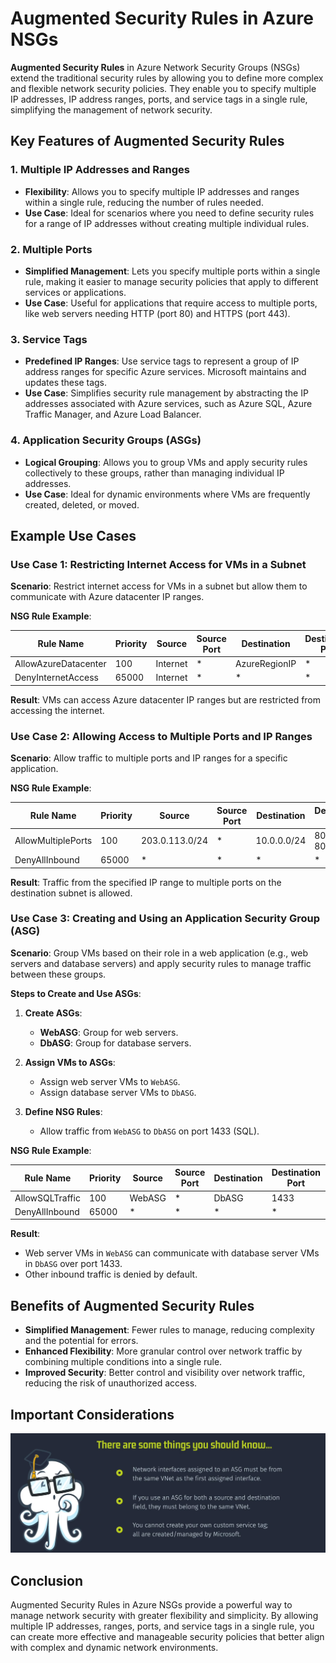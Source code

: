 # Augmented Security Rules in Azure NSGs

**Augmented Security Rules** in Azure Network Security Groups (NSGs) extend the traditional security rules by allowing you to define more complex and flexible network security policies. They enable you to specify multiple IP addresses, IP address ranges, ports, and service tags in a single rule, simplifying the management of network security.

## Key Features of Augmented Security Rules

### 1. Multiple IP Addresses and Ranges

- **Flexibility**: Allows you to specify multiple IP addresses and ranges within a single rule, reducing the number of rules needed.
- **Use Case**: Ideal for scenarios where you need to define security rules for a range of IP addresses without creating multiple individual rules.

### 2. Multiple Ports

- **Simplified Management**: Lets you specify multiple ports within a single rule, making it easier to manage security policies that apply to different services or applications.
- **Use Case**: Useful for applications that require access to multiple ports, like web servers needing HTTP (port 80) and HTTPS (port 443).

### 3. Service Tags

- **Predefined IP Ranges**: Use service tags to represent a group of IP address ranges for specific Azure services. Microsoft maintains and updates these tags.
- **Use Case**: Simplifies security rule management by abstracting the IP addresses associated with Azure services, such as Azure SQL, Azure Traffic Manager, and Azure Load Balancer.

### 4. Application Security Groups (ASGs)

- **Logical Grouping**: Allows you to group VMs and apply security rules collectively to these groups, rather than managing individual IP addresses.
- **Use Case**: Ideal for dynamic environments where VMs are frequently created, deleted, or moved.

## Example Use Cases

### Use Case 1: Restricting Internet Access for VMs in a Subnet

**Scenario**: Restrict internet access for VMs in a subnet but allow them to communicate with Azure datacenter IP ranges.

**NSG Rule Example**:

| Rule Name            | Priority | Source   | Source Port | Destination   | Destination Port | Protocol | Action |
| -------------------- | -------- | -------- | ----------- | ------------- | ---------------- | -------- | ------ |
| AllowAzureDatacenter | 100      | Internet | \*          | AzureRegionIP | \*               | TCP      | Allow  |
| DenyInternetAccess   | 65000    | Internet | \*          | \*            | \*               | \*       | Deny   |

**Result**: VMs can access Azure datacenter IP ranges but are restricted from accessing the internet.

### Use Case 2: Allowing Access to Multiple Ports and IP Ranges

**Scenario**: Allow traffic to multiple ports and IP ranges for a specific application.

**NSG Rule Example**:

| Rule Name          | Priority | Source         | Source Port | Destination | Destination Port | Protocol | Action |
| ------------------ | -------- | -------------- | ----------- | ----------- | ---------------- | -------- | ------ |
| AllowMultiplePorts | 100      | 203.0.113.0/24 | \*          | 10.0.0.0/24 | 80, 443, 8080    | TCP      | Allow  |
| DenyAllInbound     | 65000    | \*             | \*          | \*          | \*               | \*       | Deny   |

**Result**: Traffic from the specified IP range to multiple ports on the destination subnet is allowed.

### Use Case 3: Creating and Using an Application Security Group (ASG)

**Scenario**: Group VMs based on their role in a web application (e.g., web servers and database servers) and apply security rules to manage traffic between these groups.

**Steps to Create and Use ASGs**:

1. **Create ASGs**:

   - **WebASG**: Group for web servers.
   - **DbASG**: Group for database servers.

2. **Assign VMs to ASGs**:

   - Assign web server VMs to `WebASG`.
   - Assign database server VMs to `DbASG`.

3. **Define NSG Rules**:
   - Allow traffic from `WebASG` to `DbASG` on port 1433 (SQL).

**NSG Rule Example**:

| Rule Name       | Priority | Source | Source Port | Destination | Destination Port | Protocol | Action |
| --------------- | -------- | ------ | ----------- | ----------- | ---------------- | -------- | ------ |
| AllowSQLTraffic | 100      | WebASG | \*          | DbASG       | 1433             | TCP      | Allow  |
| DenyAllInbound  | 65000    | \*     | \*          | \*          | \*               | \*       | Deny   |

**Result**:

- Web server VMs in `WebASG` can communicate with database server VMs in `DbASG` over port 1433.
- Other inbound traffic is denied by default.

## Benefits of Augmented Security Rules

- **Simplified Management**: Fewer rules to manage, reducing complexity and the potential for errors.
- **Enhanced Flexibility**: More granular control over network traffic by combining multiple conditions into a single rule.
- **Improved Security**: Better control and visibility over network traffic, reducing the risk of unauthorized access.

## Important Considerations

![alt text](images/az-augmented-security-rules.png)

## Conclusion

Augmented Security Rules in Azure NSGs provide a powerful way to manage network security with greater flexibility and simplicity. By allowing multiple IP addresses, ranges, ports, and service tags in a single rule, you can create more effective and manageable security policies that better align with complex and dynamic network environments.
